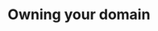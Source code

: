 ---
layout: layouts/base-substeps.njk
title: Owning your domain
excerpt: "Why having a personal domain matters and what's involved getting one."
categories: browse
tags: [guide,your-identity-on-the-web]
primary_tag: your-identity-on-the-web
secondary_tag: owning-your-domain
---